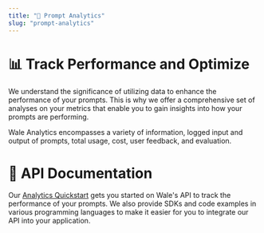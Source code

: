 ```yaml
---
title: "🔬 Prompt Analytics"
slug: "prompt-analytics"
---
```

# 📊 Track Performance and Optimize

We understand the significance of utilizing data to enhance the performance of your prompts. This is why we offer a comprehensive set of analyses on your metrics that enable you to gain insights into how your prompts are performing.

Wale Analytics encompasses a variety of information, logged input and output of prompts, total usage, cost, user feedback, and evaluation.

# 📖 API Documentation

Our [Analytics Quickstart](/docs/quick-start/analytics/index.md) gets you started on Wale's API to track the performance of your prompts. We also provide SDKs and code examples in various programming languages to make it easier for you to integrate our API into your application.